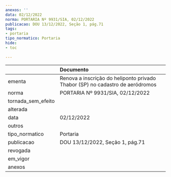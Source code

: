 ```yaml
---
anexos: ''
data: 02/12/2022
norma: PORTARIA Nº 9931/SIA, 02/12/2022
publicacao: DOU 13/12/2022, Seção 1, pág.71
tags:
- portaria
tipo_normatico: Portaria
hide: 
- toc 
 
---
```


|                    | Documento                                                                     |
|:-------------------|:------------------------------------------------------------------------------|
| ementa             | Renova a inscrição do heliponto privado Thabor (SP) no cadastro de aeródromos |
| norma              | PORTARIA Nº 9931/SIA, 02/12/2022                                              |
| tornada_sem_efeito |                                                                               |
| alterada           |                                                                               |
| data               | 02/12/2022                                                                    |
| outros             |                                                                               |
| tipo_normatico     | Portaria                                                                      |
| publicacao         | DOU 13/12/2022, Seção 1, pág.71                                               |
| revogada           |                                                                               |
| em_vigor           |                                                                               |
| anexos             |                                                                               |